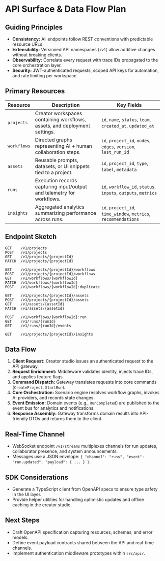 # API Surface & Data Flow Plan

## Guiding Principles
- **Consistency:** All endpoints follow REST conventions with predictable resource URLs.
- **Extensibility:** Versioned API namespaces (`/v1`) allow additive changes without breaking clients.
- **Observability:** Correlate every request with trace IDs propagated to the core orchestration layer.
- **Security:** JWT-authenticated requests, scoped API keys for automation, and rate limiting per workspace.

## Primary Resources
| Resource | Description | Key Fields |
|----------|-------------|------------|
| `projects` | Creator workspaces containing workflows, assets, and deployment settings. | `id`, `name`, `status`, `team`, `created_at`, `updated_at` |
| `workflows` | Directed graphs representing AI + human collaboration steps. | `id`, `project_id`, `nodes`, `edges`, `version`, `last_run_id` |
| `assets` | Reusable prompts, datasets, or UI snippets tied to a project. | `id`, `project_id`, `type`, `label`, `metadata` |
| `runs` | Execution records capturing input/output and telemetry for workflows. | `id`, `workflow_id`, `status`, `inputs`, `outputs`, `metrics` |
| `insights` | Aggregated analytics summarizing performance across runs. | `id`, `project_id`, `time_window`, `metrics`, `recommendations` |

## Endpoint Sketch
```
GET    /v1/projects
POST   /v1/projects
GET    /v1/projects/{projectId}
PATCH  /v1/projects/{projectId}

GET    /v1/projects/{projectId}/workflows
POST   /v1/projects/{projectId}/workflows
GET    /v1/workflows/{workflowId}
PATCH  /v1/workflows/{workflowId}
POST   /v1/workflows/{workflowId}:duplicate

GET    /v1/projects/{projectId}/assets
POST   /v1/projects/{projectId}/assets
GET    /v1/assets/{assetId}
PATCH  /v1/assets/{assetId}

POST   /v1/workflows/{workflowId}:run
GET    /v1/runs/{runId}
GET    /v1/runs/{runId}/events

GET    /v1/projects/{projectId}/insights
```

## Data Flow
1. **Client Request:** Creator studio issues an authenticated request to the API gateway.
2. **Request Enrichment:** Middleware validates identity, injects trace IDs, and applies feature flags.
3. **Command Dispatch:** Gateway translates requests into core commands (`CreateProject`, `StartRun`).
4. **Core Orchestration:** Scenario engine resolves workflow graphs, invokes AI providers, and records state changes.
5. **Event Emission:** Domain events (e.g., `RunCompleted`) are published to the event bus for analytics and notifications.
6. **Response Assembly:** Gateway transforms domain results into API-friendly DTOs and returns them to the client.

## Real-Time Channel
- WebSocket endpoint `/v1/streams` multiplexes channels for run updates, collaborator presence, and system announcements.
- Messages use a JSON envelope: `{ "channel": "runs", "event": "run.updated", "payload": { ... } }`.

## SDK Considerations
- Generate a TypeScript client from OpenAPI specs to ensure type safety in the UI layer.
- Provide helper utilities for handling optimistic updates and offline caching in the creator studio.

## Next Steps
- Draft OpenAPI specification capturing resources, schemas, and error models.
- Define event payload contracts shared between the API and real-time channels.
- Implement authentication middleware prototypes within `src/api/`.
